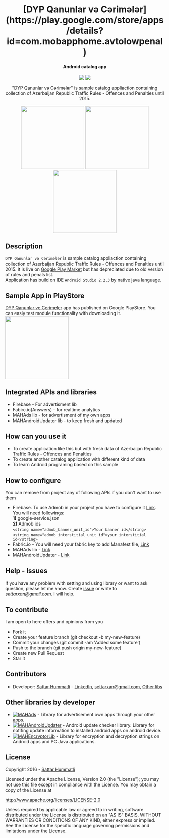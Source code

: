 <h1 align="center">[DYP Qanunlar və Cərimələr](https://play.google.com/store/apps/details?id=com.mobapphome.avtolowpenal)</h1>
<h4 align="center">Android catalog app</h4>

<p align="center">
  <a target="_blank" href="https://android-arsenal.com/api?level=15"><img src="https://img.shields.io/badge/API-15%2B-brightgreen.svg?style=flat"></a>
  <a target="_blank" href="http://www.apache.org/licenses/LICENSE-2.0"><img src="https://img.shields.io/hexpm/l/plug.svg?maxAge=2592000"></a>
</p>

<p align="center">"DYP Qanunlar və Cərimələr" is sample catalog appliaction containing collection of Azerbaijan Republic Traffic Rules - Offences and Penalties until 2015.</p>

<p align="center">
<img src="https://raw.githubusercontent.com/hummatli/DYPQanunlarVeCerimeler/master/icon_create/imgs_github/img1.png" width="200px"/>
<img src="https://raw.githubusercontent.com/hummatli/DYPQanunlarVeCerimeler/master/icon_create/imgs_github/img2.png" width="200px"/>
<img src="https://raw.githubusercontent.com/hummatli/DYPQanunlarVeCerimeler/master/icon_create/imgs_github/img3.png" width="200px"/>
</p>

## Description
`DYP Qanunlar və Cərimələr` is sample catalog appliaction containing collection of Azerbaijan Republic Traffic Rules - Offences and Penalties until 2015. It is live on [Google Play Market](https://play.google.com/store/apps/details?id=com.mobapphome.avtolowpenal) but has depreciated due to old version of rules and penals list.   
Application has build on IDE `Android Studio 2.2.3` by native java language.   

## Sample App in PlayStore
<a href="https://play.google.com/store/apps/details?id=com.mobapphome.avtolowpenal">DYP Qanunlar ve Cerimeler</a> app has published on Google PlayStore. You can easly test module functionality with downloading it.
<br><a href="https://play.google.com/store/apps/details?id=com.mobapphome.avtolowpenal"><img src="https://raw.githubusercontent.com/hummatli/DYPQanunlarVeCerimeler/master/icon_create/imgs_github/google-play-badge.png" width="200px"/></a> 

## Integrated APIs and libraries
* Firebase - For advertisment lib
* Fabirc.io(Answers) - for realtime analytics
* MAHAds lib - for advertisment of my own apps
* MAHAndroidUpdater lib - to keep fresh and updated

## How can you use it
* To create application like this but with fresh data of Azerbaijan Republic Traffic Rules - Offences and Penalties
* To create another catalog application with different kind of data
* To learn Android programing based on this sample

## How to configure
You can remove from project any of following APIs if you don't want to use them
* Firebase. To use Admob in your project you have to configure it [Link](https://firebase.google.com/docs/admob/).   
You will need followings:  
    **1)** google-service.json   
    **2)** Admob ids     
	`<string name="admob_banner_unit_id">Your banner id</string>`    
	`<string name="admob_interstitial_unit_id">your interstitial id</string>`
* Fabric.io - You will need your fabric key to add Manafest file, [Link](https://docs.fabric.io/android/fabric/overview.html)
* MAHAds lib - [Link](https://github.com/hummatli/MAHAds)
* MAHAndroidUpdater - [Link](https://github.com/hummatli/MAHAndroidUpdater)


## Help - Issues
If you have any problem with setting and using library or want to ask question, please let me know. Create [issue](https://github.com/hummatli/DYPQanunlarVeCerimeler/issues) or write to <i><a href="mailto:settarxan@gmail.com">settarxan@gmail.com</a></i>. I will help.

## To contribute
I am open to here offers and opinions from you 

* Fork it
* Create your feature branch (git checkout -b my-new-feature)
* Commit your changes (git commit -am 'Added some feature')
* Push to the branch (git push origin my-new-feature)
* Create new Pull Request
* Star it

## Contributors
* Developer:
[Sattar Hummatli](https://github.com/hummatli) - [LinkedIn](https://www.linkedin.com/in/hummatli), settarxan@gmail.com, [Other libs](https://github.com/hummatli/DYPQanunlarVeCerimeler#other-libraries-by-developer)


## Other libraries by developer
* [![MAHAds](https://img.shields.io/badge/GitHUB-MAHAds-green.svg)](https://github.com/hummatli/MAHAds) - Library for advertisement own apps through your other apps.  
* [![MAHAndroidUpdater](https://img.shields.io/badge/GitHUB-MAHAndroidUpdater-green.svg)](https://github.com/hummatli/MAHAndroidUpdater) - Android update checker library. Library for notifing update information to installed android apps on android device.  
* [![MAHEncryptorLib](https://img.shields.io/badge/GitHUB-MAHEncryptorLib-green.svg)](https://github.com/hummatli/MAHEncryptorLib) - Library for encryption and decryption strings on Android apps and PC Java applications.

## License
Copyright 2016  - <a href="https://www.linkedin.com/in/hummatli">Sattar Hummatli</a>   

Licensed under the Apache License, Version 2.0 (the "License");
you may not use this file except in compliance with the License.
You may obtain a copy of the License at

   http://www.apache.org/licenses/LICENSE-2.0

Unless required by applicable law or agreed to in writing, software
distributed under the License is distributed on an "AS IS" BASIS,
WITHOUT WARRANTIES OR CONDITIONS OF ANY KIND, either express or implied.
See the License for the specific language governing permissions and
limitations under the License.
